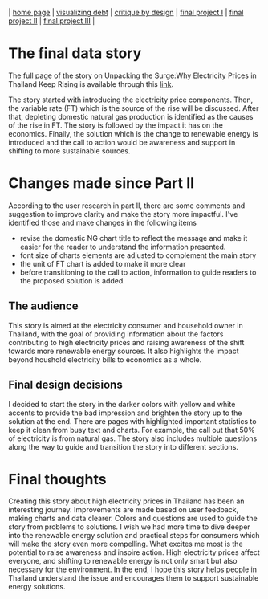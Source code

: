 | [home page](https://pkraikhun.github.io/tswd-portfolio-pkraikhu/) | [visualizing debt](visualizing-government-debt) | [critique by design](critique-by-design) | [final project I](final-project-part-one) | [final project II](final-project-part-two) | [final project III](final-project-part-three) |

# The final data story
The full page of the story on Unpacking the Surge:Why Electricity Prices in Thailand Keep Rising is available through this [link](https://carnegiemellon.shorthandstories.com/unpacking-the-surge/index.html). 

The story started with introducing the electricity price components. Then, the variable rate (FT) which is the source of the rise will be discussed. After that, depleting domestic natural gas production is identified as the causes of the rise in FT. The story is followed by the impact it has on the economics. Finally, the solution which is the change to renewable energy is introduced and the call to action would be awareness and support in shifting to more sustainable sources.

# Changes made since Part II
According to the user research in part II, there are some comments and suggestion to improve clarity and make the story more impactful. I've identified those and make changes in the following items
- revise the domestic NG chart title to reflect the message and make it easier for the reader to understand the information presented.
- font size of charts elements are adjusted to complement the main story
- the unit of FT chart is added to make it more clear
- before transitioning to the call to action, information to guide readers to the proposed solution is added. 

## The audience
This story is aimed at the electricity consumer and household owner in Thailand, with the goal of providing information about the factors contributing to high electricity prices and raising awareness of the shift towards more renewable energy sources. It also highlights the impact beyond houshold electricity bills to economics as a whole.

## Final design decisions
I decided to start the story in the darker colors with yellow and white accents to provide the bad impression and brighten the story up to the solution at the end. There are pages with highlighted important statistics to keep it clean from busy text and charts. For example, the call out that 50% of electricity is from natural gas. The story also includes multiple questions along the way to guide and transition the story into different sections. 

# Final thoughts
Creating this story about high electricity prices in Thailand has been an interesting journey. Improvements are made based on user feedback, making charts and data clearer. Colors and questions are used to guide the story from problems to solutions. I wish we had more time to dive deeper into the renewable energy solution and practical steps for consumers which will make the story even more compelling. What excites me most is the potential to raise awareness and inspire action. High electricity prices affect everyone, and shifting to renewable energy is not only smart but also necessary for the environment. In the end, I hope this story helps people in Thailand understand the issue and encourages them to support sustainable energy solutions.

